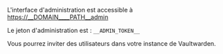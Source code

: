 L'interface d'administration est accessible à <https://__DOMAIN____PATH__admin>

Le jeton d'administration est : `__ADMIN_TOKEN__`

Vous pourrez inviter des utilisateurs dans votre instance de Vaultwarden.
